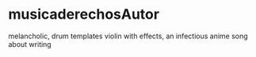# musicaderechosAutor
 melancholic, drum templates violin with   effects, 
 an infectious anime song about writing 
